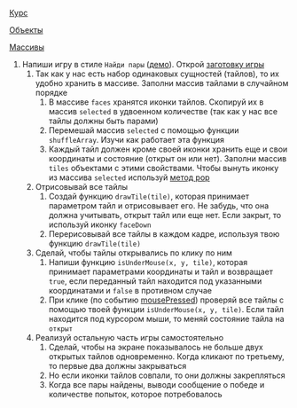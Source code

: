 [Курс](https://www.khanacademy.org/computing/computer-programming/programming)

[Объекты](https://learn.javascript.ru/object)

[Массивы](https://learn.javascript.ru/array)

1. Напиши игру в стиле `Найди пары` ([демо](http://simplifier.github.io/processingcourse/matchPairs/)). Открой [заготовку игры](https://www.khanacademy.org/computer-programming/find-pairs/5427642336575488)
   1. Так как у нас есть набор одинаковых сущностей (тайлов), то их удобно хранить в массиве. Заполни массив тайлами в случайном порядке
      1. В массиве `faces` хранятся иконки тайлов. Скопируй их в массив `selected` в удвоенном количестве (так как у нас все тайлы должны быть парами)
      2. Перемешай массив `selected` с помощью функции `shuffleArray`. Изучи как работает эта функция
      3. Каждый тайл должен кроме своей иконки хранить еще и свои координаты и состояние (открыт он или нет). Заполни массив `tiles` объектами с этими свойствами. Чтобы вынуть иконку из массива `selected` используй [метод pop](https://learn.javascript.ru/array#%D0%BA%D0%BE%D0%BD%D0%B5%D1%86-%D0%BC%D0%B0%D1%81%D1%81%D0%B8%D0%B2%D0%B0)
   2. Отрисовывай все тайлы
      1. Создай функцию `drawTile(tile)`, которая принимает параметром тайл и отрисовывает его. Не забудь, что она должна учитывать, открыт тайл или еще нет. Если закрыт, то используй иконку `faceDown`
      2. Перерисовывай все тайлы в каждом кадре, используя твою функцию `drawTile(tile)`
   3. Сделай, чтобы тайлы открывались по клику по ним
      1. Напиши функцию `isUnderMouse(x, y, tile)`, которая принимает параметрами координаты и тайл и возвращает `true`, если переданный тайл находится под указанными координатами и `false` в противном случае
      2. При клике (по событию [mousePressed](https://www.khanacademy.org/computer-programming/var-mousepressed-function/1907626123)) проверяй все тайлы с помощью твоей функции `isUnderMouse(x, y, tile)`. Если тайл находится под курсором мыши, то меняй состояние тайла на `открыт`
   4. Реализуй остальную часть игры самостоятельно
      1. Сделай, чтобы на экране показывалось не больше двух открытых тайлов одновременно. Когда кликают по третьему, то первые два должны закрываться
      2. Но если иконки тайлов совпали, то они должны закрепляться
      3. Когда все пары найдены, выводи сообщение о победе и количестве попыток, которое потребовалось
